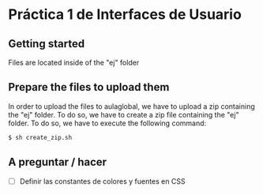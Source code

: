 # Práctica 1 de Interfaces de Usuario

## Getting started

Files are located inside of the "ej" folder

## Prepare the files to upload them

In order to upload the files to aulaglobal, we have to upload a zip containing the "ej" folder. To do so, we have to create a zip file containing the "ej" folder. To do so, we have to execute the following command:

```bash
$ sh create_zip.sh
```

## A preguntar / hacer

* [ ] Definir las constantes de colores y fuentes en CSS
